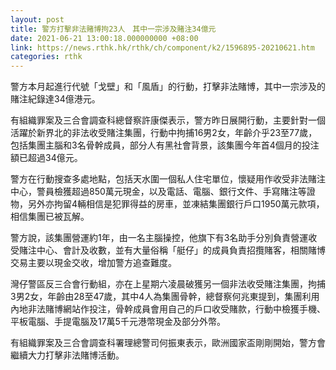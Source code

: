 ```yaml
---
layout: post
title: 警方打擊非法賭博拘23人　其中一宗涉及賭注34億元
date: 2021-06-21 13:00:18.000000000 +08:00
link: https://news.rthk.hk/rthk/ch/component/k2/1596895-20210621.htm
categories: rthk
---
```


警方本月起進行代號「戈壁」和「風盾」的行動，打擊非法賭博，其中一宗涉及的賭注紀錄達34億港元。

有組織罪案及三合會調查科總督察許康傑表示，警方昨日展開行動，主要針對一個活躍於新界北的非法收受賭注集團，行動中拘捕16男2女，年齡介乎23至77歲，包括集團主腦和3名骨幹成員，部分人有黑社會背景，該集團今年首4個月的投注額已超過34億元。

警方在行動搜查多處地點，包括天水圍一個私人住宅單位，懷疑用作收受非法賭注中心，警員檢獲超過850萬元現金，以及電話、電腦、銀行文件、手寫賭注等證物，另外亦拘留4輛相信是犯罪得益的房車，並凍結集團銀行戶口1950萬元款項，相信集團已被瓦解。

警方說，該集團營運約1年，由一名主腦操控，他旗下有3名助手分別負責營運收受賭注中心、會計及收數，並有大量俗稱「艇仔」的成員負責招攬賭客，相關賭博交易主要以現金交收，增加警方追查難度。

灣仔警區反三合會行動組，亦在上星期六凌晨破獲另一個非法收受賭注集團，拘捕3男2女，年齡由28至47歲，其中4人為集團骨幹，總督察何兆東提到，集團利用內地非法賭博網站作投注，骨幹成員會用自己的戶口收受賭款，行動中檢獲手機、平板電腦、手提電腦及17萬5千元港幣現金及部分外幣。

有組織罪案及三合會調查科署理總警司何振東表示，歐洲國家盃剛剛開始，警方會繼續大力打擊非法賭博活動。

